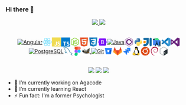 ### Hi there 👋



<div align="center">
  <a href="https://github.com/m4ns0">
  <img height="180em" src="https://github-readme-stats.vercel.app/api?username=m4ns0&show_icons=true&theme=dracula&include_all_contributions=true&count_private=true"/>
  <img height="180em" src="https://github-readme-stats.vercel.app/api/top-langs/?username=m4ns0&layout=compact&langs_count=7&theme=dracula"/>
</div>



<div align="center"><br>

  <img align="center" alt="Angular" height="25" width="25" src="https://user-images.githubusercontent.com/46682639/120318037-b5ce5700-c2b5-11eb-9d64-57629c7ee0f8.png"><img align="center" alt="React" height="25" width="25" src="https://raw.githubusercontent.com/devicons/devicon/master/icons/react/react-original.svg"><img align="center" alt="Js" height="25" width="25" src="https://raw.githubusercontent.com/devicons/devicon/master/icons/javascript/javascript-plain.svg"><img align="center" alt="Ts" height="25" width="25" src="https://raw.githubusercontent.com/devicons/devicon/master/icons/typescript/typescript-plain.svg"><img align="center" alt="NodeJs" height="25" width="25" src="https://github.com/devicons/devicon/blob/master/icons/nodejs/nodejs-original.svg"><img align="center" alt="HTML" height="25" width="25" src="https://raw.githubusercontent.com/devicons/devicon/master/icons/html5/html5-original.svg"><img align="center" alt="CSS" height="25" width="25" src="https://raw.githubusercontent.com/devicons/devicon/master/icons/css3/css3-original.svg"><img align="center" alt="Bootstrap" height="25" width="25" src="https://github.com/devicons/devicon/blob/master/icons/bootstrap/bootstrap-original.svg"><img align="center" alt="Java" height="25" width="25" src="https://user-images.githubusercontent.com/46682639/120317610-3cceff80-c2b5-11eb-89b3-7ed434461e1f.png"><img align="center" alt="Csharp" height="25" width="25" src="https://github.com/devicons/devicon/blob/master/icons/csharp/csharp-line.svg"><img align="center" alt="Rafa-Python" height="25" width="25" src="https://raw.githubusercontent.com/devicons/devicon/master/icons/python/python-original.svg"><img align="center" alt="InteliJ" height="25" width="25" src="https://github.com/devicons/devicon/blob/master/icons/intellij/intellij-original.svg"><img align="center" alt="AndroidStudio" height="25" width="25" src="https://github.com/devicons/devicon/blob/master/icons/androidstudio/androidstudio-original.svg"><img align="center" alt="VSCode" height="25" width="25" src="https://github.com/devicons/devicon/blob/master/icons/vscode/vscode-original.svg"><img align="center" alt="VisualStudio" height="25" width="25" src="https://github.com/devicons/devicon/blob/master/icons/visualstudio/visualstudio-plain.svg"><img align="center" alt="PostgreSQL" height="25" width="25" src="https://user-images.githubusercontent.com/46682639/120318367-26757380-c2b6-11eb-8ee8-7b27920da71a.png"><img align="center" alt="MySql" height="25" width="25" src="https://github.com/devicons/devicon/blob/master/icons/mysql/mysql-original.svg"><img align="center" alt="Figma" height="25" width="25" src="https://github.com/devicons/devicon/blob/master/icons/figma/figma-original.svg"><img align="center" alt="Gimp" height="25" width="25" src="https://github.com/devicons/devicon/blob/master/icons/gimp/gimp-original.svg"><img align="center" alt="Git" height="25" width="25" src="https://user-images.githubusercontent.com/46682639/120317833-80c20480-c2b5-11eb-9144-92c246da14f6.png"><img align="center" alt="Bitbucket" height="25" width="25" src="https://github.com/devicons/devicon/blob/master/icons/bitbucket/bitbucket-original.svg"><img align="center" alt="GitLab" height="25" width="25" src="https://github.com/devicons/devicon/blob/master/icons/gitlab/gitlab-original.svg"><img align="center" alt="Jira" height="25" width="25" src="https://github.com/devicons/devicon/blob/master/icons/jira/jira-original.svg"><img align="center" alt="Linux" height="25" width="25" src="https://github.com/devicons/devicon/blob/master/icons/linux/linux-original.svg"><img align="center" alt="Ubuntu" height="25" width="25" src="https://github.com/devicons/devicon/blob/master/icons/ubuntu/ubuntu-plain.svg"><img align="center" alt="Debian" height="25" width="25" src="https://github.com/devicons/devicon/blob/master/icons/debian/debian-original.svg"><img align="center" alt="Bash" height="25" width="25" src="https://github.com/devicons/devicon/blob/master/icons/bash/bash-original.svg"></div>

<div align="center"><br>
  <a href="https://instagram.com/m4ns0" target="_blank">
  <img src="https://img.shields.io/badge/-Instagram-%23E4405F?style=for-the-badge&logo=instagram&logoColor=white" target="_blank"></a>

  <a href = "mailto:mrbrunomanso@gmail.com">
  <img src="https://img.shields.io/badge/-Gmail-%23333?style=for-the-badge&logo=gmail&logoColor=white" target="_blank"></a>

  <a href="https://www.linkedin.com/in/m4ns0/" target="_blank">
  <img src="https://img.shields.io/badge/-LinkedIn-%230077B5?style=for-the-badge&logo=linkedin&logoColor=white" target="_blank"></a> 
</div>


* 🔭 I’m currently working on Agacode
* 🌱 I’m currently learning React
* ⚡ Fun fact: I'm a former Psychologist
